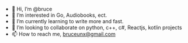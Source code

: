 - 👋 Hi, I’m @bruce
- 👀 I’m interested in Go, Audiobooks, ect.
- 🌱 I’m currently learning to write more and fast.
- 💞️ I’m looking to collaborate on python, c++, c#, Reactjs, kotlin projects
- 📫 How to reach me, bruceunx@gmail.com


